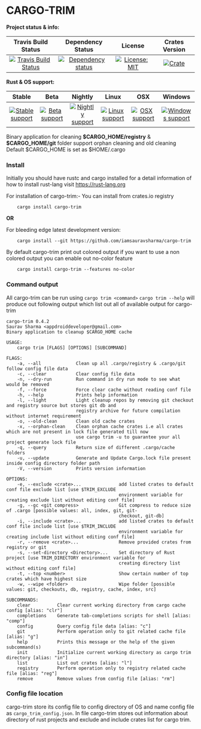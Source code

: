# CARGO-TRIM

**Project status & info:**

| Travis Build Status | Dependency Status | License | Crates Version |
| :---: | :---: | :---: | :---: |
| [![Travis Build Status][build_badge]][build_link] | [![Dependency status][deps_badge]][deps_link] | [![License: MIT][license_badge]][license_link] | [![Crate][cratesio_badge]][cratesio_link] |

**Rust & OS support:**

| Stable | Beta | Nightly | Linux | OSX | Windows |
| :---: | :---: | :---: | :---: | :---: | :---: |
| [![Stable support][stable_supported_badge]][git_link] | [![Beta support][beta_supported_badge]][git_link] | [![Nightly support][nightly_supported_badge]][git_link] | [![Linux support][linux_supported_badge]][git_link] | [![OSX support][osx_supported_badge]][git_link] | [![Windows support][windows_supported_badge]][git_link] |

Binary application for cleaning __\$CARGO_HOME/registry__  & __\$CARGO_HOME/git__ folder support orphan cleaning and old cleaning
Default \$CARGO_HOME is set as \$HOME/.cargo

### Install
Initially you should have rustc and cargo installed for a detail information of how to install rust-lang visit https://rust-lang.org

For installation of cargo-trim:-
You can install from crates.io registry
```
    cargo install cargo-trim
```
__OR__

For bleeding edge latest development version:
```
    cargo install --git https://github.com/iamsauravsharma/cargo-trim
```

By default cargo-trim print out colored output if you want to use a non colored output you can enable out no-color feature
```
    cargo install cargo-trim --features no-color
```

### Command output
All cargo-trim can be run using ```cargo trim <command>```
```cargo trim --help``` will produce out following output which list out all of available output for cargo-trim
```
cargo-trim 0.4.2
Saurav Sharma <appdroiddeveloper@gmail.com>
Binary application to cleanup $CARGO_HOME cache

USAGE:
    cargo trim [FLAGS] [OPTIONS] [SUBCOMMAND]

FLAGS:
    -a, --all             Clean up all .cargo/registry & .cargo/git follow config file data
    -c, --clear           Clear config file data
    -n, --dry-run         Run command in dry run mode to see what would be removed
    -f, --force           Force clear cache without reading conf file
    -h, --help            Prints help information
    -l, --light           Light cleanup repos by removing git checkout and registry source but stores git db and
                          registry archive for future compilation without internet requirement
    -o, --old-clean       Clean old cache crates
    -x, --orphan-clean    Clean orphan cache crates i.e all crates which are not present in lock file generated till now
                          use cargo trim -u to guarantee your all project generate lock file
    -q, --query           Return size of different .cargo/cache folders
    -u, --update          Generate and Update Cargo.lock file present inside config directory folder path
    -V, --version         Prints version information

OPTIONS:
    -e, --exclude <crate>...              add listed crates to default conf file exclude list [use $TRIM_EXCLUDE
                                          environment variable for creating exclude list without editing conf file]
    -g, --gc <git compress>               Git compress to reduce size of .cargo [possible values: all, index, git, git-
                                          checkout, git-db]
    -i, --include <crate>...              add listed crates to default conf file include list [use $TRIM_INCLUDE
                                          environment variable for creating include list without editing conf file]
    -r, --remove <crate>...               Remove provided crates from registry or git
    -s, --set-directory <Directory>...    Set directory of Rust project [use TRIM_DIRECTORY environment variable for
                                          creating directory list without editing conf file]
    -t, --top <number>                    Show certain number of top crates which have highest size
    -w, --wipe <folder>                   Wipe folder [possible values: git, checkouts, db, registry, cache, index, src]

SUBCOMMANDS:
    clear          Clear current working directory from cargo cache config [alias: "clr"]
    completions    Generate tab-completions scripts for shell [alias: "comp"]
    config         Query config file data [alias: "c"]
    git            Perform operation only to git related cache file [alias: "g"]
    help           Prints this message or the help of the given subcommand(s)
    init           Initialize current working directory as cargo trim directory [alias: "in"]
    list           List out crates [alias: "l"]
    registry       Perform operation only to registry related cache file [alias: "reg"]
    remove         Remove values from config file [alias: "rm"]
```

### Config file location
cargo-trim store its config file to config directory of OS and name config file as `cargo_trim_config.json`.
In file cargo-trim stores out information about directory of rust projects and exclude and include crates list for cargo trim.

[git_link]: https://github.com/iamsauravsharma/cargo-trim

[build_badge]: https://img.shields.io/travis/com/iamsauravsharma/cargo-trim.svg?logo=travis
[build_link]: https://travis-ci.com/iamsauravsharma/cargo-trim

[deps_badge]: https://deps.rs/repo/github/iamsauravsharma/cargo-trim/status.svg
[deps_link]: https://deps.rs/repo/github/iamsauravsharma/cargo-trim

[license_badge]: https://img.shields.io/github/license/iamsauravsharma/cargo-trim.svg
[license_link]: LICENSE

[cratesio_badge]: https://img.shields.io/crates/v/cargo-trim.svg
[cratesio_link]: https://crates.io/crates/cargo-trim

[stable_supported_badge]: https://img.shields.io/badge/stable-supported-brightgreen.svg?logo=rust
[beta_supported_badge]: https://img.shields.io/badge/beta-supported-brightgreen.svg?logo=rust
[nightly_supported_badge]: https://img.shields.io/badge/nightly-supported-brightgreen.svg?logo=rust
[stable_not_supported_badge]: https://img.shields.io/badge/stable-not%20supported-red.svg?logo=rust
[beta_not_supported_badge]: https://img.shields.io/badge/beta-not%20supported-red.svg?logo=rust
[nightly_not_supported_badge]: https://img.shields.io/badge/nightly-not%20supported-red.svg?logo=rust

[linux_supported_badge]: https://img.shields.io/badge/linux-supported-brightgreen.svg?logo=linux
[osx_supported_badge]: https://img.shields.io/badge/osx-supported-brightgreen.svg?logo=apple
[windows_supported_badge]: https://img.shields.io/badge/windows-supported-brightgreen.svg?logo=windows
[linux_not_supported_badge]: https://img.shields.io/badge/linux-not%20supported-red.svg?logo=linux
[osx_not_supported_badge]: https://img.shields.io/badge/osx-not%20supported-red.svg?logo=apple
[nightly_not_supported_badge]: https://img.shields.io/badge/windows-not%20supported-red.svg?logo=windows